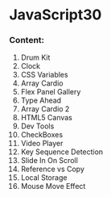 # JavaScript30

### Content:
1. Drum Kit
2. Clock
3. CSS Variables
4. Array Cardio
5. Flex Panel Gallery
6. Type Ahead
7. Array Cardio 2
8. HTML5 Canvas
9. Dev Tools
10. CheckBoxes
11. Video Player
12. Key Sequence Detection
13. Slide In On Scroll
14. Reference vs Copy
15. Local Storage
16. Mouse Move Effect
